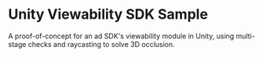 # Unity Viewability SDK Sample
A proof-of-concept for an ad SDK's viewability module in Unity, using multi-stage checks and raycasting to solve 3D occlusion.
